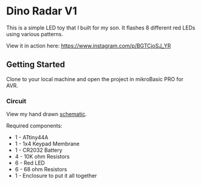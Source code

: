 # Dino Radar V1

This is a simple LED toy that I built for my son.  It flashes 8 different red LEDs using various patterns.

View it in action here: https://www.instagram.com/p/BGTCjoSJ_YR

## Getting Started

Clone to your local machine and open the project in mikroBasic PRO for AVR.

### Circuit

View my hand drawn [schematic](schematic.png).

Required components:

* 1 - ATtiny44A
* 1 - 1x4 Keypad Membrane
* 1 - CR2032 Battery
* 4 - 10K ohm Resistors
* 6 - Red LED
* 6 - 68 ohm Resistors
* 1 - Enclosure to put it all together
